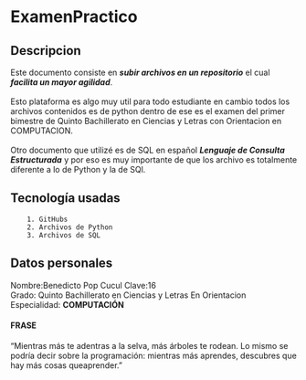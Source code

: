 # ExamenPractico <br>

## Descripcion
Este documento consiste en ***_subir archivos en un repositorio_*** el cual <br>
***_facilita un mayor agilidad_***. <br>
<br>
Esto plataforma es algo muy util para todo estudiante en cambio todos los <br>
archivos contenidos es de python dentro de ese es el examen del primer bimestre de
Quinto Bachillerato en Ciencias y Letras con Orientacion en COMPUTACION.
<br>
<br>
Otro documento que utilizé es de SQL en español ***_Lenguaje de Consulta Estructurada_***
y por eso es muy importante de que los archivo es totalmente diferente a lo de Python y la de
SQl.


## Tecnología usadas 
        1. GitHubs
        2. Archivos de Python
        3. Archivos de SQL
## Datos personales
Nombre:Benedicto Pop Cucul Clave:16 <br>
Grado: Quinto Bachillerato en Ciencias y Letras En Orientacion<br>
Especialidad: <b>COMPUTACIÓN</b>

#### FRASE
“Mientras más te adentras a la selva, más árboles te rodean. Lo mismo se podría decir
sobre la programación: mientras más aprendes, descubres que hay más cosas queaprender.”

